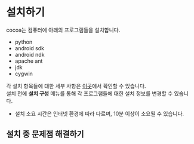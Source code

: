 설치하기
====

cocoa는 컴퓨터에 아래의 프로그램들을 설치합니다.
* python
* android sdk
* android ndk
* apache ant
* jdk
* cygwin

각 설치 항목들에 대한 세부 사항은 [이곳](../requirements.json)에서 확인할 수 있습니다.<br>
설치 전에 __설치 구성__ 메뉴를 통해 각 프로그램들에 대한 설치 정보를 변경할 수 있습니다.<br>

* 설치 소요 시간은 인터넷 환경에 따라 다르며, 10분 이상이 소요될 수 있습니다.

설치 중 문제점 해결하기
----
